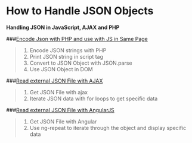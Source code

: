 How to Handle JSON Objects       
==========================      

**Handling JSON in JavaScript, AJAX and PHP**  

  
###[Encode Json with PHP and use with JS in Same Page](https://github.com/miguel-velazkez/JSON-Playground/blob/master/encode-and-use/)
> 1. Encode JSON strings with PHP
> 2. Print JSON string in script tag
> 3. Convert to JSON Object with JSON.parse
> 4. Use JSON Object in DOM

###[Read external JSON File with AJAX](https://github.com/miguel-velazkez/JSON-Playground/tree/master/read-json-file-AJAX)
> 1. Get JSON File with ajax
> 2. Iterate JSON data with for loops to get specific data

###[Read external JSON File with AngularJS](https://github.com/miguel-velazkez/JSON-Playground/tree/master/read-json-file-AngularJS)
> 1. Get JSON File with Angular
> 2. Use ng-repeat to iterate through the object and display specific data
